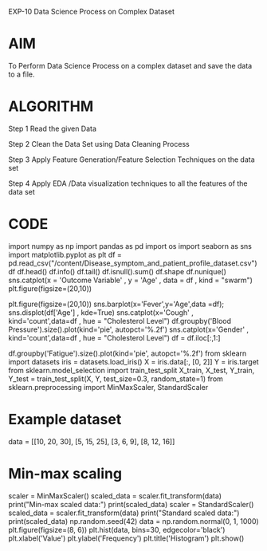 EXP-10 Data Science Process on Complex Dataset
# AIM

To Perform Data Science Process on a complex dataset and save the data to a file.

# ALGORITHM
Step 1 Read the given Data

Step 2 Clean the Data Set using Data Cleaning Process

Step 3 Apply Feature Generation/Feature Selection Techniques on the data set

Step 4 Apply EDA /Data visualization techniques to all the features of the data set

# CODE
import numpy as np
import pandas as pd
import os
import seaborn as sns
import matplotlib.pyplot as plt
df = pd.read_csv("/content/Disease_symptom_and_patient_profile_dataset.csv")
df
df.head()
df.info()
df.tail()
df.isnull().sum()
df.shape
df.nunique()
sns.catplot(x = 'Outcome Variable' , y = 'Age' , data = df , kind = "swarm")
plt.figure(figsize=(20,10))

plt.figure(figsize=(20,10))
sns.barplot(x='Fever',y='Age',data =df);
sns.displot(df['Age'] , kde=True)
sns.catplot(x='Cough' , kind='count',data=df , hue = "Cholesterol Level")
df.groupby('Blood Pressure').size().plot(kind='pie', autopct='%.2f')
sns.catplot(x='Gender' , kind='count',data=df , hue = "Cholesterol Level")
df = df.iloc[:,1:]

df.groupby('Fatigue').size().plot(kind='pie', autopct='%.2f')
from sklearn import datasets
iris = datasets.load_iris()
X = iris.data[:, [0, 2]]
Y = iris.target
from sklearn.model_selection import train_test_split
X_train, X_test, Y_train, Y_test = train_test_split(X, Y, test_size=0.3, random_state=1)
from sklearn.preprocessing import MinMaxScaler, StandardScaler
# Example dataset
data = [[10, 20, 30],
[5, 15, 25],
[3, 6, 9],
[8, 12, 16]]
# Min-max scaling
scaler = MinMaxScaler()
scaled_data = scaler.fit_transform(data)
print("Min-max scaled data:")
print(scaled_data)
scaler = StandardScaler()
scaled_data = scaler.fit_transform(data)
print("Standard scaled data:")
print(scaled_data)
np.random.seed(42)
data = np.random.normal(0, 1, 1000)
plt.figure(figsize=(8, 6))
plt.hist(data, bins=30, edgecolor='black')
plt.xlabel('Value')
plt.ylabel('Frequency')
plt.title('Histogram')
plt.show()
